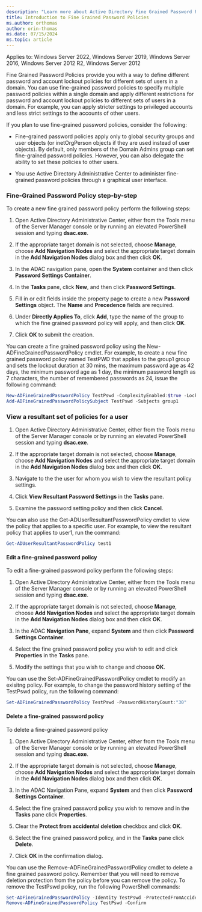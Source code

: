 ```yaml
---
description: "Learn more about Active Directory Fine Grained Password Policies"
title: Introduction to Fine Grained Password Policies
ms.author: orthomas
author: orin-thomas
ms.date: 07/15/2024
ms.topic: article
---
```

Applies to: Windows Server 2022, Windows Server 2019, Windows Server 2016, Windows Server 2012 R2, Windows Server 2012

Fine Grained Password Policies provide you with a way to define different password and account lockout policies for different sets of users in a domain. You can use fine-grained password policies to specify multiple password policies within a single domain and apply different restrictions for password and account lockout policies to different sets of users in a domain. For example, you can apply stricter settings to privileged accounts and less strict settings to the accounts of other users. 

If you plan to use fine-grained password policies, consider the following:

- Fine-grained password policies apply only to global security groups and user objects (or inetOrgPerson objects if they are used instead of user objects). By default, only members of the Domain Admins group can set fine-grained password policies. However, you can also delegate the ability to set these policies to other users. 

- You use Active Directory Administrative Center to administer fine-grained password policies through a graphical user interface.

### Fine-Grained Password Policy step-by-step

To create a new fine grained password policy perform the following steps:

1. Open Active Directory Administrative Center, either from the Tools menu of the Server Manager console or by running an elevated PowerShell session and typing **dsac.exe**.

2. If the appropriate target domain is not selected, choose **Manage**, choose **Add Navigation Nodes** and select the appropriate target domain in the **Add Navigation Nodes** dialog box and then click **OK**.

3. In the ADAC navigation pane, open the **System** container and then click **Password Settings Container**.

4. In the **Tasks** pane, click **New**, and then click **Password Settings**.

5. Fill in or edit fields inside the property page to create a new **Password Settings** object. The **Name** and **Precedence** fields are required.

6. Under **Directly Applies To**, click **Add**, type the name of the group to which the fine grained password policy will apply, and then click **OK**.

7. Click **OK** to submit the creation.

You can create a fine grained password policy using the New-ADFineGrainedPasswordPolicy cmdlet. For example, to create a new fine grained password policy named TestPWD that applies to the group1 group and sets the lockout duration at 30 mins, the maximum password age as 42 days, the minimum password age as 1 day, the minimum password length as 7 characters, the number of remembered passwords as 24, issue the following command:

```powershell
New-ADFineGrainedPasswordPolicy TestPswd -ComplexityEnabled:$true -LockoutDuration:"00:30:00" -LockoutObservationWindow:"00:30:00" -LockoutThreshold:"0" -MaxPasswordAge:"42.00:00:00" -MinPasswordAge:"1.00:00:00" -MinPasswordLength:"7" -PasswordHistoryCount:"24" -Precedence:"1" -ReversibleEncryptionEnabled:$false -ProtectedFromAccidentalDeletion:$true
Add-ADFineGrainedPasswordPolicySubject TestPswd -Subjects group1
```

### View a resultant set of policies for a user

1. Open Active Directory Administrative Center, either from the Tools menu of the Server Manager console or by running an elevated PowerShell session and typing **dsac.exe**.

2. If the appropriate target domain is not selected, choose **Manage**, choose **Add Navigation Nodes** and select the appropriate target domain in the **Add Navigation Nodes** dialog box and then click **OK**.

3. Navigate to the the user for whom you wish to view the resultant policy settings.

4. Click **View Resultant Password Settings** in the **Tasks** pane.

5. Examine the password setting policy and then click **Cancel**.

You can also use the Get-ADUserResultantPasswordPolicy cmdlet to view the policy that applies to a specific user. For example, to view the resultant policy that applies to user1, run the command:

```powershell
Get-ADUserResultantPasswordPolicy test1
```
####  Edit a fine-grained password policy

To edit a fine-grained password policy perform the following steps:

1. Open Active Directory Administrative Center, either from the Tools menu of the Server Manager console or by running an elevated PowerShell session and typing **dsac.exe**.

2. If the appropriate target domain is not selected, choose **Manage**, choose **Add Navigation Nodes** and select the appropriate target domain in the **Add Navigation Nodes** dialog box and then click **OK**.

3. In the ADAC **Navigation Pane**, expand **System** and then click **Password Settings Container**.

4. Select the fine grained password policy you wish to edit and click **Properties** in the **Tasks** pane.

5. Modify the settings that you wish to change and choose **OK**.

You can use the Set-ADFineGrainedPasswordPolicy cmdlet to modify an exisitng policy. For example, to change the password history setting of the TestPswd policy, run the following command:

```powershell
Set-ADFineGrainedPasswordPolicy TestPswd -PasswordHistoryCount:"30"
```
#### Delete a fine-grained password policy

To delete a fine-grained password policy

1. Open Active Directory Administrative Center, either from the Tools menu of the Server Manager console or by running an elevated PowerShell session and typing **dsac.exe**.

2. If the appropriate target domain is not selected, choose **Manage**, choose **Add Navigation Nodes** and select the appropriate target domain in the **Add Navigation Nodes** dialog box and then click **OK**.

3. In the ADAC Navigation Pane, expand **System** and then click **Password Settings Container**.

4. Select the fine grained password policy you wish to remove and in the **Tasks** pane click **Properties**.

5. Clear the **Protect from accidental deletion** checkbox and click **OK**.

6. Select the fine grained password policy, and in the **Tasks** pane click **Delete**.

7. Click **OK** in the confirmation dialog.

You can use the Remove-ADFineGrainedPasswordPolicy cmdlet to delete a fine grained password policy. Remember that you will need to remove deletion protection from the policy before you can remove the policy. To remove the TestPswd policy, run the following PowerShell commands:

```powershell
Set-ADFineGrainedPasswordPolicy -Identity TestPswd -ProtectedFromAccidentalDeletion $False
Remove-ADFineGrainedPasswordPolicy TestPswd -Confirm
```
